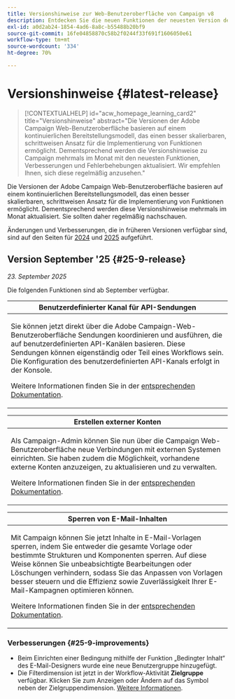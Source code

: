 ```yaml
---
title: Versionshinweise zur Web-Benutzeroberfläche von Campaign v8
description: Entdecken Sie die neuen Funktionen der neuesten Version der Campaign Web-Benutzeroberfläche
exl-id: a0d2ab24-1854-4ad6-8a8c-b55488b20bf9
source-git-commit: 16fe04858870c58b2f0244f33f691f1606050e61
workflow-type: tm+mt
source-wordcount: '334'
ht-degree: 70%

---
```


# Versionshinweise {#latest-release}

>[!CONTEXTUALHELP]
>id="acw_homepage_learning_card2"
>title="Versionshinweise"
>abstract="Die Versionen der Adobe Campaign Web-Benutzeroberfläche basieren auf einem kontinuierlichen Bereitstellungsmodell, das einen besser skalierbaren, schrittweisen Ansatz für die Implementierung von Funktionen ermöglicht. Dementsprechend werden die Versionshinweise zu Campaign mehrmals im Monat mit den neuesten Funktionen, Verbesserungen und Fehlerbehebungen aktualisiert. Wir empfehlen Ihnen, sich diese regelmäßig anzusehen."

Die Versionen der Adobe Campaign Web-Benutzeroberfläche basieren auf einem kontinuierlichen Bereitstellungsmodell, das einen besser skalierbaren, schrittweisen Ansatz für die Implementierung von Funktionen ermöglicht. Dementsprechend werden diese Versionshinweise mehrmals im Monat aktualisiert. Sie sollten daher regelmäßig nachschauen.

Änderungen und Verbesserungen, die in früheren Versionen verfügbar sind, sind auf den Seiten für [2024](release-notes-24.md) und [2025](release-notes-25.md) aufgeführt.

## Version September &#39;25 {#25-9-release}

_23. September 2025_

Die folgenden Funktionen sind ab September verfügbar.

<table>
<thead>
<tr>
<th><strong>Benutzerdefinierter Kanal für API-Sendungen</strong><br/></th>
</tr>
</thead>
<tbody>
<tr>
<td>
<p>Sie können jetzt direkt über die Adobe Campaign-Web-Benutzeroberfläche Sendungen koordinieren und ausführen, die auf benutzerdefinierten API-Kanälen basieren. Diese Sendungen können eigenständig oder Teil eines Workflows sein. Die Konfiguration des benutzerdefinierten API-Kanals erfolgt in der Konsole.</p>
<p>Weitere Informationen finden Sie in der <a href="../call-center/gs-custom-channel.md">entsprechenden Dokumentation</a>.</p>
</td>
</tr>
</tbody>
</table>

<table>
<thead>
<tr>
<th><strong>Erstellen externer Konten</strong><br/></th>
</tr>
</thead>
<tbody>
<tr>
<td>
<p>Als Campaign-Admin können Sie nun über die Campaign Web-Benutzeroberfläche neue Verbindungen mit externen Systemen einrichten. Sie haben zudem die Möglichkeit, vorhandene externe Konten anzuzeigen, zu aktualisieren und zu verwalten.</p>
<p>Weitere Informationen finden Sie in der <a href="../administration/create-external-account.md">entsprechenden Dokumentation</a>.</p>
</td>
</tr>
</tbody>
</table>

<table>
<thead>
<tr>
<th><strong>Sperren von E-Mail-Inhalten</strong><br/></th>
</tr>
</thead>
<tbody>
<tr>
<td>
<p>Mit Campaign können Sie jetzt Inhalte in E-Mail-Vorlagen sperren, indem Sie entweder die gesamte Vorlage oder bestimmte Strukturen und Komponenten sperren. Auf diese Weise können Sie unbeabsichtigte Bearbeitungen oder Löschungen verhindern, sodass Sie das Anpassen von Vorlagen besser steuern und die Effizienz sowie Zuverlässigkeit Ihrer E-Mail-Kampagnen optimieren können.</p>
<p>Weitere Informationen finden Sie in der <a href="../content/content-locking.md">entsprechenden Dokumentation</a>.</p>
</td>
</tr>
</tbody>
</table>

<!--table>
<thead>
<tr>
<th><strong>Integration with Adobe GenStudio</strong><br/></th>  LA? sort? Juliette
</tr>
</thead>
<tbody>
<tr>
<td>
<p>To enhance marketing efficiency and to maintain brand consistency, you can now seamlessly integrate GenStudio for Performance Marketing experiences with Campaign. This enables you to leverage GenStudio's AI-power content creation alongside Campaign's advanced orchestration capabilities.<p>
<p>For more information, refer to the detailed documentation.</p>
</td>
</tr>
</tbody>
</table-->

<!--table>
<thead>
<tr>
<th><strong>Dark mode support in the Email designer</strong><br/></th> -> pas sept, modifier composant... -> Juliette
</tr>
</thead>
<tbody>
<tr>
<td>
<p>The Email Designer now offers the ability to switch to dark mode view, where you can additionally define specific custom settings. Note that the final rendering depends on the recipient's email client, and not all email clients support dark mode.</p>
<p>For more information, refer to the detailed documentation.</p>
</td>
</tr>
</tbody>
</table-->

<!--table>>
<thead>
<tr>
<th><strong>Multilingual capabilities for transactional messaging and push notifications (LA)</strong><br/></th> 
</tr>
</thead>
<tbody>
<tr>
<td>
<p>You can now send multiple transactional messages and push notifications in different languages in Adobe Campaign Web User Interface. The Multilingual delivery feature allows you to choose the default language of your delivery as well as the different languages in which the delivery can be sent. You can also preview these deliveries in the languages you have chosen.</p>
<p>Note: this capability is only available for a set of organizations (Limited Availability), and will be rolled out globally in a future release.</p>
<p>For more information, refer to the detailed documentation.</p>
</td>
</tr>
</tbody>
</table-->

<!--table>
<thead>
<tr>
<th><strong>Profile enrichment in Transactional Messages (LA)</strong><br/></th> 
</tr>
</thead>
<tbody>
<tr>
<td>
<p>This capability allows you to personalize transactional messages (Email, SMS, Push) by linking Adobe Campaign database fields to the message content. You can select target mappings, enrichment columns, and a reconciliation key to ensure accurate, real-time personalization while maintaining performance thresholds.</p>
<p>Note: this capability is only available for a set of organizations (Limited Availability), and will be rolled out globally in a future release.</p>
<p>For more information, refer to the detailed documentation.</p>
</td>
</tr>
</tbody>
</table-->

<!--table>
<thead>
<tr>
<th><strong>Dynamic reporting for transactional messaging (LA)</strong><br/></th> 
</tr>
</thead>
<tbody>
<tr>
<td>
<p>Note: this capability is only available for a set of organizations (Limited Availability), and will be rolled out globally in a future release.</p>
<p>For more information, refer to the detailed documentation.</p>
</td>
</tr>
</tbody>
</table-->


### Verbesserungen {#25-9-improvements}

* Beim Einrichten einer Bedingung mithilfe der Funktion „Bedingter Inhalt“ des E-Mail-Designers wurde eine neue Benutzergruppe hinzugefügt.
* Die Filterdimension ist jetzt in der Workflow-Aktivität **Zielgruppe** verfügbar. Klicken Sie zum Anzeigen oder Ändern auf das Symbol neben der Zielgruppendimension. [Weitere Informationen](../workflows/activities/build-audience.md#build-audience-configuration).
<!--

NEO-84915 Stop button for deliveries???? ->>> met pas, juste bouton ajouté dans webUI meme comportement que console. bleu, marche, marche pas.
NEO-90345 WebUI - Extended operators for dynamic content ->>>> deja mis
NEO-88858 WebUI - Send proof from execution recurring delivery -> bug
NEO-89777 Content locking on create email template -> juliette
NEO-90365 Multi-lingual – Identify fields editable from variants???? -> fix pour SMS
query activity -> query ds workflow fitleting dimentsion 

-->

